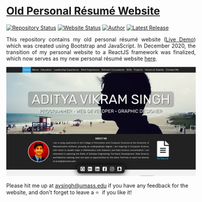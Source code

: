 # <a href="https://www.adityavsingh.com/old-personal-website" target="_blank">Old Personal Résumé Website</a>

[![Repository Status](https://img.shields.io/badge/Repository%20Status-Archived-red.svg)](https://github.com/AVS1508/AVS1508.github.io/)
[![Website Status](https://img.shields.io/badge/Website%20Status-Online-green)](https://www.adityavsingh.com)
[![Author](https://img.shields.io/badge/Author-Aditya%20Vikram%20Singh-blue.svg)](https://www.linkedin.com/in/AVS1508/)
[![Latest Release](https://img.shields.io/badge/Last%20Release-18%20December%202020-yellow.svg)](https://github.com/AVS1508/AVS1508.github.io/commit/master)

 <p align="justify">This repository contains my old personal résumé website (<a href="https://www.adityavsingh.com/old-personal-website" target="_blank">Live Demo</a>) which was created using Bootstrap and JavaScript. In December 2020, the transition of my personal website to a ReactJS framework was finalized, which now serves as my new personal résumé website <a href="https://www.adityavsingh.com/" target="_blank_">here</a>.</p>

![Personal Résume Website](https://raw.githubusercontent.com/AVS1508/old-personal-website/master/assets/Website%20Thumbnail.png)

Please hit me up at avsingh@umass.edu if you have any feedback for the website, and don't forget to leave a :star: &nbsp;if you like it!
